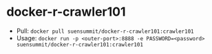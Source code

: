 # docker-r-crawler101
- Pull:
  `docker pull suensummit/docker-r-crawler101:crawler101`
- Usage:
  `docker run -p <outer-port>:8888 -e PASSWORD=<password> suensummit/docker-r-crawler101:crawler101`
